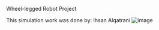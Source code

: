 Wheel-legged Robot Project

This simulation work was done by: Ihsan Alqatrani
![image](https://github.com/user-attachments/assets/f2392632-b69b-4f37-895e-5f02d7db3872)
